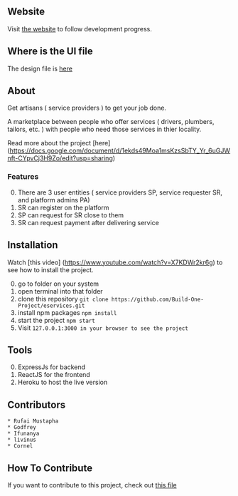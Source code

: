 
## Website

Visit [the website](https://sleepy-wildwood-97787.herokuapp.com/)
to follow development progress.

## Where is the UI file
The design file is [here](https://www.figma.com/file/ck62sYmvYXyXrxEcbKPNIw/Untitled?node-id=1%3A2)
## About
Get artisans ( service providers ) to get your job done.

A marketplace between people who offer services ( drivers, plumbers, tailors, etc. ) with people who need those services in thier locality.

Read more about the project [here] (https://docs.google.com/document/d/1ekds49Moa1msKzsSbTY_Yr_6uGJWnft-CYpvCj3H9Zo/edit?usp=sharing)

### Features

0. There are 3 user entities ( service providers SP, service requester SR, and platform admins PA)
1. SR can register on the platform
2. SP can request for SR close to them
3. SR can request payment after delivering service

## Installation
Watch [this video] (https://www.youtube.com/watch?v=X7KDWr2kr6g) to see how to install the project.

0. go to folder on your system
1. open terminal into that folder
2. clone this repository
`git clone https://github.com/Build-One-Project/eservices.git`
3. install npm packages
`npm install`
4. start the project
`npm start`
5. Visit
`127.0.0.1:3000 in your browser to see the project`

## Tools

0. ExpressJs for backend
1. ReactJS for the frontend
2. Heroku to host the live version


## Contributors	 
	* Rufai Mustapha
	* Godfrey
  	* Ifunanya
  	* livinus
	* Cornel

	
## How To Contribute
If you want to contribute to this project, check out [this file](https://github.com/Build-One-Project/eservices/blob/master/HowToContribute.md)




